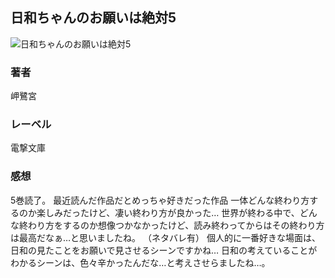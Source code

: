 ## 日和ちゃんのお願いは絶対5
![日和ちゃんのお願いは絶対5](https://cdn.discordapp.com/attachments/1211570779934695494/1217681652470513684/1MNCKeZyctAo13Aa7CpOP-rKenymt5hQnRHVqgEky_M_ZFAyfyUMKnxoShXna8ag.png?ex=6604e969&is=65f27469&hm=79255753914f890123a6d9b93bdca771b1f5639d5db9c51675f2a19ecb26abc1&)
### 著者
岬鷺宮
### レーベル
電撃文庫
### 感想
5巻読了。
最近読んだ作品だとめっちゃ好きだった作品
一体どんな終わり方するのか楽しみだったけど、凄い終わり方が良かった…
世界が終わる中で、どんな終わり方をするのか想像つかなかったけど、読み終わってからはその終わり方は最高だなぁ…と思いましたね。
（ネタバレ有）
個人的に一番好きな場面は、日和の見たことをお願いで見させるシーンですかね…
日和の考えていることがわかるシーンは、色々辛かったんだな…と考えさせらましたね…。